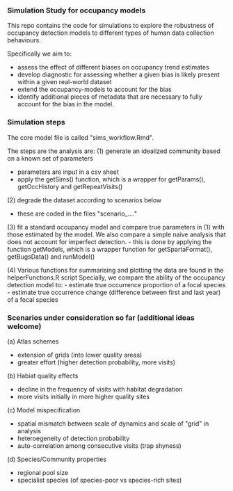 ### Simulation Study for occupancy models

This repo contains the code for simulations to explore the robustness of occupancy detection models to different types of human data collection behaviours.

Specifically we aim to:
- assess the effect of different biases on occupancy trend estimates
- develop diagnostic for assessing whether a given bias is likely present within a given real-world dataset
- extend the occupancy-models to account for the bias
- identify additional pieces of metadata that are necessary to fully account for the bias in the model.

### Simulation steps
The core model file is called "sims_workflow.Rmd".

The steps are the analysis are:
(1) generate an idealized community based on a known set of parameters
  - parameters are input in a csv sheet
  - apply the getSims() function, which is a wrapper for getParams(), getOccHistory and
    getRepeatVisits()
    
(2) degrade the dataset according to scenarios below
  - these are coded in the files "scenario_...."
  
(3) fit a standard occupancy model and compare true parameters in (1) with those estimated by     the model. We also compare a simple naive analysis that does not account for imperfect        detection. 
    - this is done by applying the function getModels, which is a wrapper function for            getSpartaFormat(), getBugsData() and runModel()
    
(4) Various functions for summarising and plotting the data are found in the helperFunctions.R script
  Specially, we compare the ability of the occupancy detection model to:
    - estimate true occurrence proportion of a focal species
    - estimate true occurrence change (difference between first and last year) of a focal           species
    
### Scenarios under consideration so far (additional ideas welcome)
(a) Atlas schemes
  - extension of grids (into lower quality areas)
  - greater effort (higher detection probability, more visits)
  
(b) Habiat quality effects
  - decline in the frequency of visits with habitat degradation
  - more visits initially in more higher quality sites
  
(c) Model mispecification
  - spatial mismatch between scale of dynamics and scale of "grid" in analysis
  - heteroegeneity of detection probability
  - auto-correlation among consecutive visits (trap shyness)

(d) Species/Community properties
  - regional pool size
  - specialist species (of species-poor vs species-rich sites)